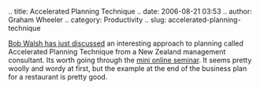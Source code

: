 .. title: Accelerated Planning Technique
.. date: 2006-08-21 03:53
.. author: Graham Wheeler
.. category: Productivity
.. slug: accelerated-planning-technique

[Bob Walsh has just
discussed](http://www.todoorelse.com/2006/08/clarify_your_pl.html) an
interesting approach to planning called Accelerated Planning Technique
from a New Zealand management consultant. Its worth going through the
[mini online seminar](http://www.aptplan.com/intro/000000_Start.htm). It
seems pretty woolly and wordy at first, but the example at the end of
the business plan for a restaurant is pretty good.
